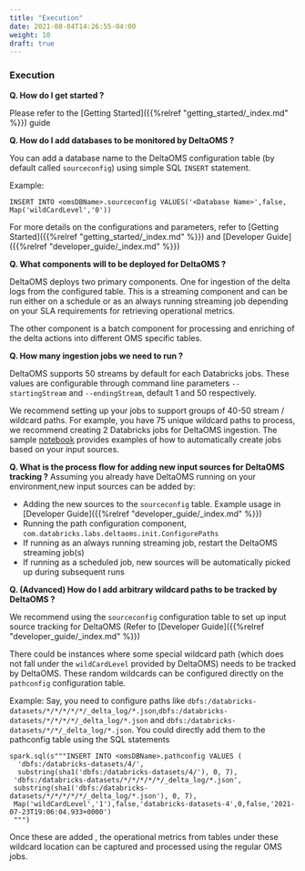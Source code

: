 ```yaml
---
title: "Execution"
date: 2021-08-04T14:26:55-04:00
weight: 10
draft: true
---
```

### Execution

**Q. How do I get started ?**

Please refer to the [Getting Started]({{%relref "getting_started/_index.md" %}}) guide

**Q. How do I add databases to be monitored by DeltaOMS ?**

You can add a database name to the DeltaOMS configuration table (by default called `sourceconfig`) 
using simple SQL `INSERT` statement.

Example:

`INSERT INTO <omsDBName>.sourceconfig VALUES('<Database Name>',false, Map('wildCardLevel','0'))`

For more details on the configurations and parameters, refer to [Getting Started]({{%relref "getting_started/_index.md" %}})
and [Developer Guide]({{%relref "developer_guide/_index.md" %}})

**Q. What components will to be deployed for DeltaOMS ?**

DeltaOMS deploys two primary components. One for ingestion of the delta logs from the configured 
table. This is a streaming component and can be run either on a schedule or as an always running 
streaming job depending on your SLA requirements for retrieving operational metrics.

The other component is a batch component for processing and enriching of the delta actions 
into different OMS specific tables.

**Q. How many ingestion jobs we need to run ?**

DeltaOMS supports 50 streams by default for each Databricks jobs. These values are configurable 
through command line parameters `--startingStream` and `--endingStream`, default 1 and 50 respectively.

We recommend setting up your jobs to support groups of 40-50 stream / wildcard paths. For example,
you have 75 unique wildcard paths to process, we recommend creating 2 Databricks jobs for DeltaOMS ingestion. 
The sample [notebook](/assets/OMS_Setup_STEP2.py) provides examples of how to automatically 
create jobs based on your input sources. 

**Q.  What is the process flow for adding new input sources for DeltaOMS tracking ?**
Assuming you already have DeltaOMS running on your environment,new input sources can be added by:

- Adding the new sources to the `sourceconfig` table. Example usage in [Developer Guide]({{%relref "developer_guide/_index.md" %}})
- Running the path configuration component, `com.databricks.labs.deltaoms.init.ConfigurePaths`
- If running as an always running streaming job, restart the DeltaOMS streaming job(s)
- If running as a scheduled job, new sources will be automatically picked up during subsequent runs

**Q. (Advanced) How do I add arbitrary wildcard paths to be tracked by DeltaOMS ?**

We recommend using the `sourceconfig` configuration table to set up input source tracking for DeltaOMS 
(Refer to [Developer Guide]({{%relref "developer_guide/_index.md" %}})

There could be instances where some special wildcard path (which does not fall under the `wildCardLevel` 
provided by DeltaOMS) needs to be tracked by DeltaOMS. These random wildcards can be configured directly 
on the `pathconfig` configuration table.

Example: Say, you need to configure paths like 
`dbfs:/databricks-datasets/*/*/*/*/*/_delta_log/*.json`,`dbfs:/databricks-datasets/*/*/*/*/_delta_log/*.json` 
and `dbfs:/databricks-datasets/*/*/_delta_log/*.json`. You could directly add them to the pathconfig table 
using the SQL statements

```
spark.sql(s"""INSERT INTO <omsDBName>.pathconfig VALUES (
  'dbfs:/databricks-datasets/4/',
  substring(sha1('dbfs:/databricks-datasets/4/'), 0, 7), 
 'dbfs:/databricks-datasets/*/*/*/*/*/_delta_log/*.json', 
 substring(sha1('dbfs:/databricks-datasets/*/*/*/*/*/_delta_log/*.json'), 0, 7), 
 Map('wildCardLevel','1'),false,'databricks-datasets-4',0,false,'2021-07-23T19:06:04.933+0000')
 """)
```
Once these are added , the operational metrics from tables under these wildcard location 
can be captured and processed using the regular OMS jobs.


